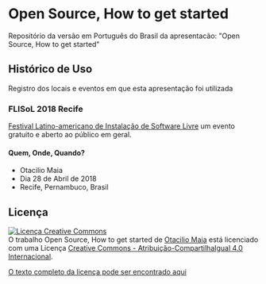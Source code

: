 # Open Source, How to get started
Repositório da versão em Português do Brasil da apresentacão: "Open Source, How to get started"

## Histórico de Uso
Registro dos locais e eventos em que esta apresentação foi utilizada

### FLISoL 2018 Recife
[Festival Latino-americano de Instalação de Software Livre](https://flisol.info/FLISOL2018/Brasil/Recife) um evento gratuito e aberto ao público em geral.

#### Quem, Onde, Quando?
- Otacilio Maia
- Dia 28 de Abril de 2018
- Recife, Pernambuco, Brasil

## Licença

<a rel="license" href="http://creativecommons.org/licenses/by-sa/4.0/"><img alt="Licença Creative Commons" style="border-width:0" src="https://i.creativecommons.org/l/by-sa/4.0/88x31.png" /></a><br />O trabalho <span xmlns:dct="http://purl.org/dc/terms/" href="http://purl.org/dc/dcmitype/InteractiveResource" property="dct:title" rel="dct:type">Open Source, How to get started</span> de <a xmlns:cc="http://creativecommons.org/ns#" href="https://github.com/OtacilioN/open-source-how-to-get-started" property="cc:attributionName" rel="cc:attributionURL">Otacilio Maia</a> está licenciado com uma Licença <a rel="license" href="http://creativecommons.org/licenses/by-sa/4.0/">Creative Commons - Atribuição-CompartilhaIgual 4.0 Internacional</a>.

[O texto completo da licença pode ser encontrado aqui](https://github.com/OtacilioN/open-source-how-to-get-started/blob/master/LICENSE)
